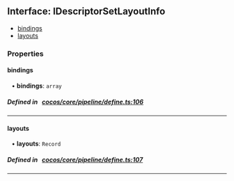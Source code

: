 ## Interface: IDescriptorSetLayoutInfo

- [bindings](#bindings)
- [layouts](#layouts)

### Properties

#### bindings

<div style="margin-left: 10px;">


• **bindings**: ``array``

</div>

##### Defined in &nbsp;   [cocos/core/pipeline/define.ts:106](https://github.com/cocos-creator/engine/blob/c7bf6b8a9/cocos/core/pipeline/define.ts#L106)&nbsp;
___
#### layouts

<div style="margin-left: 10px;">


• **layouts**: ``Record``

</div>

##### Defined in &nbsp;   [cocos/core/pipeline/define.ts:107](https://github.com/cocos-creator/engine/blob/c7bf6b8a9/cocos/core/pipeline/define.ts#L107)&nbsp;
___
